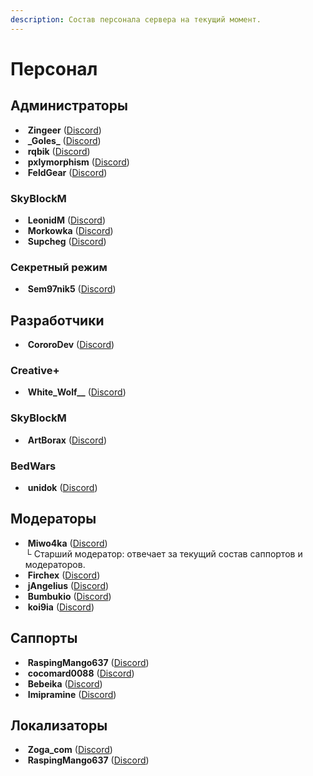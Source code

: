 ```yaml
---
description: Состав персонала сервера на текущий момент.
---
```


# Персонал

## Администраторы

* [<img src="https://mc-heads.net/avatar/acece2d2-2248-4d92-9104-662c9fc3e52c/64.png" alt="" data-size="line">](https://ru.namemc.com/profile/Zingeer) **Zingeer** ([Discord](https://discordapp.com/users/336551231382093824))
* [<img src="https://mc-heads.net/avatar/4d3316ef-4cba-4f41-bf78-2f29e95022ce/64.png" alt="" data-size="line">](https://ru.namemc.com/profile/_Goles_) **\_Goles\_** ([Discord](https://discordapp.com/users/335711248639459328))
* [<img src="https://mc-heads.net/avatar/08f5a876-addc-4355-99cc-91c7fb2aa2b0/64.png" alt="" data-size="line">](https://ru.namemc.com/profile/rqbik) **rqbik** ([Discord](https://discordapp.com/users/531527252442087425))
* [<img src="https://mc-heads.net/avatar/e2bfcfa8-54a0-4659-8388-73219acf5c92/64.png" alt="" data-size="line">](https://ru.namemc.com/profile/pxlymorphism) **pxlymorphism** ([Discord](https://discordapp.com/users/239720486961938432))
* [<img src="https://mc-heads.net/avatar/316d5dff-5112-4405-aa54-6bd6945737ad/64.png" alt="" data-size="line">](https://ru.namemc.com/profile/FeldGear) **FeldGear** ([Discord](https://discordapp.com/users/284948282994720770))

### SkyBlockM

* [<img src="https://mc-heads.net/avatar/3044a409-2f98-4e31-805d-2da5c49f7cff/64.png" alt="" data-size="line">](https://ru.namemc.com/profile/LeonidM) **LeonidM** ([Discord](https://discordapp.com/users/323503212764069890))
* [<img src="https://mc-heads.net/avatar/ef3064dd-0f41-4851-8b47-950da3e87e40/64.png" alt="" data-size="line">](https://ru.namemc.com/profile/Morkowka) **Morkowka** ([Discord](https://discordapp.com/users/512285433640648704))
* [<img src="https://mc-heads.net/avatar/99ff97cd-c3a7-4bfd-9658-10a23d71ff23/64.png" alt="" data-size="line">](https://ru.namemc.com/profile/Supcheg) **Supcheg** ([Discord](https://discordapp.com/users/357941361086955531))

### Секретный режим

* [<img src="https://mc-heads.net/avatar/ac91b410-43b6-4a50-9ea2-27a69e43ff90/64.png" alt="" data-size="line">](https://ru.namemc.com/profile/Sem97nik5) **Sem97nik5** ([Discord](https://discordapp.com/users/351355575440900097))

## Разработчики

* [<img src="https://mc-heads.net/avatar/5ff55c0d-8b4a-43cd-9900-ae84f5b20abc/64.png" alt="" data-size="line">](https://ru.namemc.com/profile/CororoDev) **CororoDev** ([Discord](https://discordapp.com/users/373389455899492354))

### Creative+

* [<img src="https://mc-heads.net/avatar/1f1d2f1e-2339-44c5-a057-1f7acaaa8153/64.png" alt="" data-size="line">](https://ru.namemc.com/profile/White_Wolf__) **White\_Wolf\_\_** ([Discord](https://discordapp.com/users/778041773809205258))

### SkyBlockM

* [<img src="https://mc-heads.net/avatar/a92396df-2ccf-4e1e-9468-df6cbc30d3c4/64.png" alt="" data-size="line">](https://ru.namemc.com/profile/ArtBorax) **ArtBorax** ([Discord](https://discordapp.com/users/166520788269137920))

### BedWars

* [<img src="https://mc-heads.net/avatar/3eb77e90-0082-4aa8-80be-77879aa6b306/64.png" alt="" data-size="line">](https://ru.namemc.com/profile/unidok) **unidok** ([Discord](https://discordapp.com/users/693392944274604052))

## Модераторы

* [<img src="https://mc-heads.net/avatar/ca34b487-238c-4ad8-9b7a-77e40123a08a/64.png" alt="" data-size="line">](https://ru.namemc.com/profile/Miwo4ka) **Miwo4ka** ([Discord](https://discordapp.com/users/1114548370351071272))\
  └ Старший модератор: отвечает за текущий состав саппортов и модераторов.
* [<img src="https://mc-heads.net/avatar/8de63aa3-e15f-414b-9f21-ff0de0303f62/64.png" alt="" data-size="line">](https://ru.namemc.com/profile/Firchex) **Firchex** ([Discord](https://discordapp.com/users/267275356539584522))
* [<img src="https://mc-heads.net/avatar/23b4a538f0934fc79c0d41d1b5283a57/64.png" alt="" data-size="line">](https://ru.namemc.com/profile/jAngelius)  **jAngelius** ([Discord](https://discordapp.com/users/567791580744908946))
* [<img src="https://mc-heads.net/avatar/1db52dfa-1650-42f1-aac8-9ce973028936/64.png" alt="" data-size="line">](https://ru.namemc.com/profile/Bumbukio) **Bumbukio** ([Discord](https://discordapp.com/users/702865132509986957))
* [<img src="https://mc-heads.net/avatar/ec6a8e14-1b11-4963-9ad6-6593c44ff655/64.png" alt="" data-size="line">](https://ru.namemc.com/profile/koi9ia) **koi9ia** ([Discord](https://discordapp.com/users/853741418882662420))

## Саппорты

* [<img src="https://mc-heads.net/avatar/7d9aa7c6-986d-4d63-a0ea-7842200c69b1/64.png" alt="" data-size="line">](https://ru.namemc.com/profile/RaspingMango637) **RaspingMango637** ([Discord](https://discordapp.com/users/208242168823808001))
* <img src="https://mc-heads.net/avatar/1aac1fa5e793985fcf7ac0ffebdd32bd0da4d699e8140560302a88275bfc150b/" alt="" data-size="line"> **cocomard0088** ([Discord](https://discordapp.com/users/1196131473707765812))
* [<img src="https://mc-heads.net/avatar/ca7eb822-c24f-4ad3-8e37-7e31e30c556f/64.png" alt="" data-size="line">](https://ru.namemc.com/profile/Bebeika) **Bebeika** ([Discord](https://discordapp.com/users/445197088980992015))
* [<img src="https://mc-heads.net/avatar/37c2c483-fcfe-4474-9a5a-5cb2933976a9/64.png" alt="" data-size="line">](https://ru.namemc.com/profile/Imipramine) **Imipramine** ([Discord](https://discordapp.com/users/1286003906232455199))

## Локализаторы

* [<img src="https://mc-heads.net/avatar/9313b9fa-0443-4aa1-9cd7-bc8d01519d80/64.png" alt="" data-size="line">](https://ru.namemc.com/profile/Zoga_com) **Zoga\_com** ([Discord](https://discordapp.com/users/681845447547289690))
* [<img src="https://mc-heads.net/avatar/7d9aa7c6-986d-4d63-a0ea-7842200c69b1/64.png" alt="" data-size="line">](https://ru.namemc.com/profile/RaspingMango637) **RaspingMango637** ([Discord](https://discordapp.com/users/208242168823808001))
